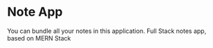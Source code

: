 # Note App
You can bundle all your notes in this application. 
Full Stack notes app, based on MERN Stack
